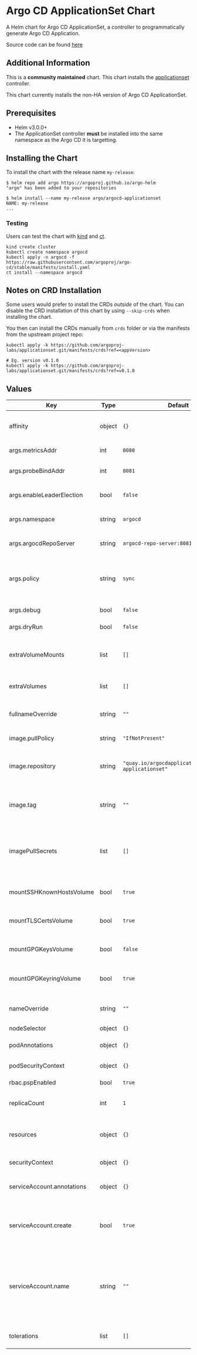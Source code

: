 # Argo CD ApplicationSet Chart

A Helm chart for Argo CD ApplicationSet, a controller to programmatically generate Argo CD Application.

Source code can be found [here](https://github.com/argoproj-labs/applicationset/)

## Additional Information

This is a **community maintained** chart. This chart installs the [applicationset](https://github.com/argoproj-labs/applicationset) controller.

This chart currently installs the non-HA version of Argo CD ApplicationSet.

## Prerequisites

- Helm v3.0.0+
- The ApplicationSet controller **must** be installed into the same namespace as the Argo CD it is targetting.

## Installing the Chart

To install the chart with the release name `my-release`:

```console
$ helm repo add argo https://argoproj.github.io/argo-helm
"argo" has been added to your repositories

$ helm install --name my-release argo/argocd-applicationset
NAME: my-release
...
```

### Testing

Users can test the chart with [kind](https://kind.sigs.k8s.io/) and [ct](https://github.com/helm/chart-testing).

```console
kind create cluster
kubectl create namespace argocd
kubectl apply -n argocd -f https://raw.githubusercontent.com/argoproj/argo-cd/stable/manifests/install.yaml
ct install --namespace argocd
```

## Notes on CRD Installation

Some users would prefer to install the CRDs _outside_ of the chart. You can disable the CRD installation of this chart by using `--skip-crds` when installing the chart.

You then can install the CRDs manually from `crds` folder or via the manifests from the upstream project repo:

```console
kubectl apply -k https://github.com/argoproj-labs/applicationset.git/manifests/crds?ref=<appVersion>

# Eg. version v0.1.0
kubectl apply -k https://github.com/argoproj-labs/applicationset.git/manifests/crds?ref=v0.1.0
```

## Values

| Key | Type | Default | Description |
|-----|------|---------|-------------|
| affinity | object | `{}` | [Assign custom affinity rules to the deployment](https://kubernetes.io/docs/concepts/configuration/assign-pod-node/) |
| args.metricsAddr | int | `8080` | The default metric address |
| args.probeBindAddr | int | `8081` | The default health check port |
| args.enableLeaderElection | bool | `false` | The default leader election setting |
| args.namespace | string | `argocd` | The default Argo CD repo namespace |
| args.argocdRepoServer | string | `argocd-repo-server:8081` | The default Argo CD repo server address |
| args.policy | string | `sync` | How application is synced between the generator and the cluster |
| args.debug | bool | `false` | Print debug logs |
| args.dryRun | bool | `false` | Enable dry run mode |
| extraVolumeMounts | list | `[]` | List of extra mounts to add (normally used with extraVolumes) |
| extraVolumes | list | `[]` | List of extra volumes to add |
| fullnameOverride | string | `""` | Override the default fully qualified app name |
| image.pullPolicy | string | `"IfNotPresent"` | Image pull policy |
| image.repository | string | `"quay.io/argocdapplicationset/argocd-applicationset"` | If defined, a repository applied to the ApplicationSet deployment. |
| image.tag | string | `""` | Overrides the image tag whose default is the chart appVersion. |
| imagePullSecrets | list | `[]` | If defined, uses a Secret to pull an image from a private Docker registry or repository. |
| mountSSHKnownHostsVolume | bool | `true` | Mount the `argocd-ssh-known-hosts-cm` volume |
| mountTLSCertsVolume | bool | `true` | Mount the `argocd-tls-certs-cm` volume |
| mountGPGKeysVolume | bool | `false` | Mount the `argocd-gpg-keys-cm` volume |
| mountGPGKeyringVolume | bool | `true` | Mount an emptyDir volume for `gpg-keyring` |
| nameOverride | string | `""` | Provide a name in place of `argocd-applicationset` |
| nodeSelector | object | `{}` | [Node selector](https://kubernetes.io/docs/user-guide/node-selection/) |
| podAnnotations | object | `{}` | Annotations for the controller pods |
| podSecurityContext | object | `{}` | Pod Security Context |
| rbac.pspEnabled | bool | `true` | Enable Pod Security Policy |
| replicaCount | int | `1` | The number of controller pods to run |
| resources | object | `{}` | Resource limits and requests for the controller pods. |
| securityContext | object | `{}` | Security Context |
| serviceAccount.annotations | object | `{}` | Annotations to add to the service account |
| serviceAccount.create | bool | `true` | Specifies whether a service account should be created |
| serviceAccount.name | string | `""` | The name of the service account to use.  If not set and create is true, a name is generated using the fullname template |
| tolerations | list | `[]` | [Tolerations for use with node taints](https://kubernetes.io/docs/concepts/configuration/taint-and-toleration/) |
